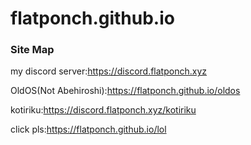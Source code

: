 # flatponch.github.io

### Site Map

my discord server:https://discord.flatponch.xyz

OldOS(Not Abehiroshi):https://flatponch.github.io/oldos

kotiriku:https://discord.flatponch.xyz/kotiriku

click pls:https://flatponch.github.io/lol
